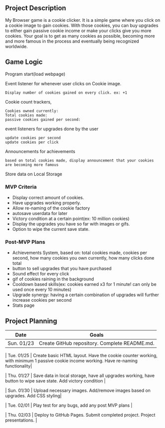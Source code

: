 ## Project Description

My Browser game is a cookie clicker. It is a simple game where you click on a cookie image to gain cookies. With those cookies, you can buy upgrades to either gain passive cookie income or make your clicks give you more cookies. Your goal is to get as many cookies as possible, becoming more and more famous in the process and eventually being recognized worldwide.

## Game Logic

Program start(load webpage)

Event listener for whenever user clicks on Cookie image.
    
    Display number of cookies gained on every click. ex: +1

Cookie count trackers,
    
    Cookies owned currently:
    Total cookies made:
    passive cookies gained per second:

event listeners for upgrades done by the user
    
    update cookies per second
    update cookies per click

Announcements for achievements
    
    based on total cookies made, display announcement that your cookies are becoming more famous


Store data on Local Storage

### MVP Criteria

- Display correct amount of cookies.
- Have upgrades working properly.
- Allow re-naming of the cookie factory
- autosave userdata for later
- Victory condition at a certain point(ex: 10 million cookies)
- Display the upgrades you have so far with images or gifs.
- Option to wipe the current save state.


### Post-MVP Plans

- Achievements System, based on: total cookies made, cookies per second, how many cookies you own currently, how many clicks done total
- button to sell upgrades that you have purchased
- Sound effect for every click
- gif of cookies raining in the background
- Cooldown based skills(ex: cookies earned x3 for 1 minute! can only be used once every 10 minutes)
- Upgrade synergy: having a certain combination of upgrades will further increase cookies per second
- Stats page


## Project Planning

| Date | Goals |
| ---- | ----- |
| Sun. 01/23 | Create GitHub repository. Complete README.md. |

| Tue. 01/25 | Create basic HTML layout. Have the cookie counter working, with minimum 1 passive cookie income working. Have re-naming functionality|

| Thu. 01/27 | Save data in local storage, have all upgrades working, have button to wipe save state. Add victory condition |

| Sun. 01/30 | Upload necessary images. Add/remove images based on upgrades. Add CSS styling|

| Tue. 02/01 | Play test for any bugs, add any post MVP plans |

| Thu. 02/03 | Deploy to GitHub Pages. Submit completed project. Project presentations. |



